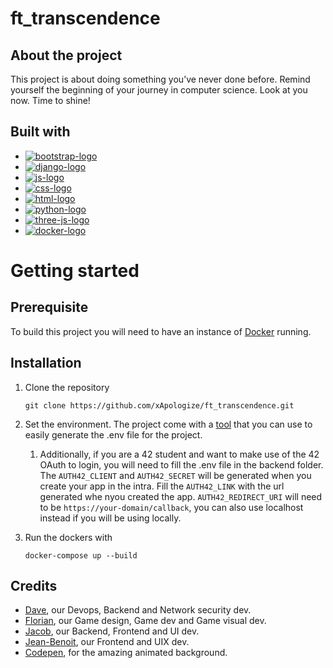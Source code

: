 # ft_transcendence

## About the project

This project is about doing something you’ve never done before.
Remind yourself the beginning of your journey in computer science.
Look at you now. Time to shine!

## Built with

-   [![bootstrap-logo]][bootstrap-url]
-   [![django-logo]][django-url]
-   [![js-logo]][js-url]
-   [![css-logo]][css-url]
-   [![html-logo]][html-url]
-   [![python-logo]][python-url]
-   [![three-js-logo]][three-js-url]
-   [![docker-logo]][docker-url]

# Getting started

## Prerequisite

To build this project you will need to have an instance of [Docker](https://www.docker.com/) running.

## Installation

1. Clone the repository
    ```
    git clone https://github.com/xApologize/ft_transcendence.git
    ```
2. Set the environment. The project come with a [tool](https://github.com/xApologize/ft_transcendence/blob/main/tools/env_maker.sh) that you can use to easily generate the .env file for the project.
      1. Additionally, if you are a 42 student and want to make use of the 42 OAuth to login, you will need to fill the .env file in the backend folder. The ```AUTH42_CLIENT``` and ```AUTH42_SECRET``` will be generated when you create your app in the intra. Fill the ```AUTH42_LINK``` with the url generated whe nyou created the app. ```AUTH42_REDIRECT_URI``` will need to be ```https://your-domain/callback```, you can also use localhost instead if you will be using locally.
  
3. Run the dockers with
   ```
   docker-compose up --build
   ```

## Credits
* [Dave](https://github.com/Producks), our Devops, Backend and Network security dev.
* [Florian](https://github.com/KayzaFlo), our Game design, Game dev and Game visual dev.
* [Jacob](https://github.com/Jalevesq), our Backend, Frontend and UI dev.
* [Jean-Benoit](https://github.com/xApologize), our Frontend and UIX dev.
* [Codepen](https://codepen.io/mattjroberts/pen/pazNdx), for the amazing animated background.






[bootstrap-logo]: https://img.shields.io/badge/Bootstrap-563d7c?style=flat&logo=bootstrap&logoColor=white
[bootstrap-url]: https://getbootstrap.com
[django-logo]: https://img.shields.io/badge/Django-092E20?style=flat&logo=django&logoColor=white
[django-url]: https://www.djangoproject.com/
[js-logo]: https://img.shields.io/badge/JavaScript-F7DF1E?style=flat&logo=javascript&logoColor=black
[js-url]: https://www.w3schools.com/js/
[css-logo]: https://img.shields.io/badge/CSS-1572B6?style=flat&logo=css3&logoColor=white
[css-url]: https://www.w3schools.com/css/
[html-logo]: https://img.shields.io/badge/HTML-E34F26?style=flat&logo=html5&logoColor=white
[html-url]: https://www.w3schools.com/html/
[python-logo]: https://img.shields.io/badge/Python-3776AB?style=flat&logo=python&logoColor=white
[python-url]: https://www.python.org/
[three-js-logo]: https://img.shields.io/badge/Three.js-black?style=flat&logo=three.js&logoColor=white
[three-js-url]: https://threejs.org/
[docker-logo]: https://img.shields.io/badge/Docker-46a2f1.svg?logo=docker&logoColor=white
[docker-url]: https://www.docker.com/
